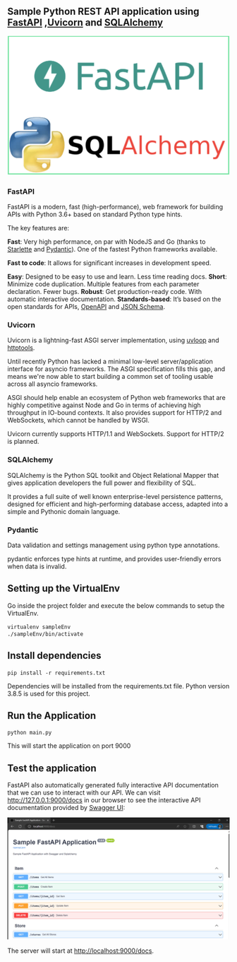 ## Sample Python REST API application using [FastAPI](https://fastapi.tiangolo.com/) ,[Uvicorn](https://www.uvicorn.org/#introduction) and [SQLAlchemy](https://www.sqlalchemy.org/)

![alt text](FastAPI.png)

### FastAPI

FastAPI is a modern, fast (high-performance), web framework for building APIs with Python 3.6+ based on standard Python type hints.

The key features are:

**Fast**: Very high performance, on par with NodeJS and Go (thanks to [Starlette](https://www.starlette.io/) and [Pydantic](https://pydantic-docs.helpmanual.io/)). One of the fastest Python frameworks available.

**Fast to code**: It allows for significant increases in development speed.

**Easy**: Designed to be easy to use and learn. Less time reading docs.
**Short**: Minimize code duplication. Multiple features from each parameter declaration. Fewer bugs.
**Robust**: Get production-ready code. With automatic interactive documentation.
**Standards-based**: It’s based on the open standards for APIs, [OpenAPI](https://github.com/OAI/OpenAPI-Specification) and [JSON Schema](https://json-schema.org/).

### Uvicorn

Uvicorn is a lightning-fast ASGI server implementation, using [uvloop](https://github.com/MagicStack/uvloop) and [httptools](https://github.com/MagicStack/httptools).

Until recently Python has lacked a minimal low-level server/application interface for asyncio frameworks. The ASGI specification fills this gap, and means we're now able to start building a common set of tooling usable across all asyncio frameworks.

ASGI should help enable an ecosystem of Python web frameworks that are highly competitive against Node and Go in terms of achieving high throughput in IO-bound contexts. It also provides support for HTTP/2 and WebSockets, which cannot be handled by WSGI.

Uvicorn currently supports HTTP/1.1 and WebSockets. Support for HTTP/2 is planned.

### SQLAlchemy

SQLAlchemy is the Python SQL toolkit and Object Relational Mapper that gives application developers the full power and flexibility of SQL.

It provides a full suite of well known enterprise-level persistence patterns, designed for efficient and high-performing database access, adapted into a simple and Pythonic domain language.

### Pydantic

Data validation and settings management using python type annotations.

pydantic enforces type hints at runtime, and provides user-friendly errors when data is invalid.

## Setting up the VirtualEnv

Go inside the project folder and execute the below commands to setup the VirtualEnv.

```
virtualenv sampleEnv
./sampleEnv/bin/activate
```

## Install dependencies

```
pip install -r requirements.txt
```

Dependencies will be installed from the requirements.txt file. Python version 3.8.5 is used for this project.

## Run the Application

```
python main.py

```

This will start the application on port 9000

## Test the application

FastAPI also automatically generated fully interactive API documentation that we can use to interact with our API. 
We can visit http://127.0.0.1:9000/docs in our browser to see the interactive API documentation provided by [Swagger UI](https://github.com/swagger-api/swagger-ui):

![alt text](sample-FastAPI.png)

The server will start at <http://localhost:9000/docs>.